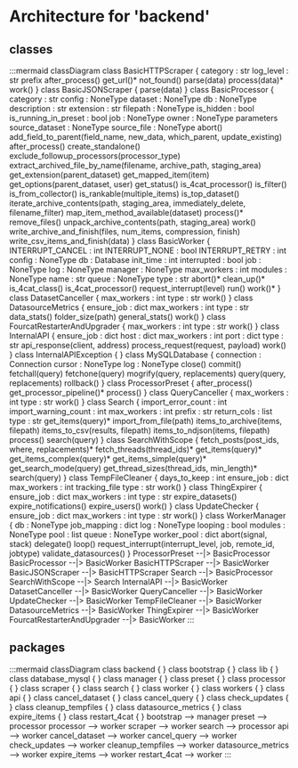 # Architecture for 'backend'

## classes

:::mermaid
classDiagram
  class BasicHTTPScraper {
    category : str
    log_level : str
    prefix
    after_process()
    get_url()*
    not_found()
    parse(data)
    process(data)*
    work()
  }
  class BasicJSONScraper {
    parse(data)
  }
  class BasicProcessor {
    category : str
    config : NoneType
    dataset : NoneType
    db : NoneType
    description : str
    extension : str
    filepath : NoneType
    is_hidden : bool
    is_running_in_preset : bool
    job : NoneType
    owner : NoneType
    parameters
    source_dataset : NoneType
    source_file : NoneType
    abort()
    add_field_to_parent(field_name, new_data, which_parent, update_existing)
    after_process()
    create_standalone()
    exclude_followup_processors(processor_type)
    extract_archived_file_by_name(filename, archive_path, staging_area)
    get_extension(parent_dataset)
    get_mapped_item(item)
    get_options(parent_dataset, user)
    get_status()
    is_4cat_processor()
    is_filter()
    is_from_collector()
    is_rankable(multiple_items)
    is_top_dataset()
    iterate_archive_contents(path, staging_area, immediately_delete, filename_filter)
    map_item_method_available(dataset)
    process()*
    remove_files()
    unpack_archive_contents(path, staging_area)
    work()
    write_archive_and_finish(files, num_items, compression, finish)
    write_csv_items_and_finish(data)
  }
  class BasicWorker {
    INTERRUPT_CANCEL : int
    INTERRUPT_NONE : bool
    INTERRUPT_RETRY : int
    config : NoneType
    db : Database
    init_time : int
    interrupted : bool
    job : NoneType
    log : NoneType
    manager : NoneType
    max_workers : int
    modules : NoneType
    name : str
    queue : NoneType
    type : str
    abort()*
    clean_up()*
    is_4cat_class()
    is_4cat_processor()
    request_interrupt(level)
    run()
    work()*
  }
  class DatasetCanceller {
    max_workers : int
    type : str
    work()
  }
  class DatasourceMetrics {
    ensure_job : dict
    max_workers : int
    type : str
    data_stats()
    folder_size(path)
    general_stats()
    work()
  }
  class FourcatRestarterAndUpgrader {
    max_workers : int
    type : str
    work()
  }
  class InternalAPI {
    ensure_job : dict
    host : dict
    max_workers : int
    port : dict
    type : str
    api_response(client, address)
    process_request(request, payload)
    work()
  }
  class InternalAPIException {
  }
  class MySQLDatabase {
    connection : Connection
    cursor : NoneType
    log : NoneType
    close()
    commit()
    fetchall(query)
    fetchone(query)
    mogrify(query, replacements)
    query(query, replacements)
    rollback()
  }
  class ProcessorPreset {
    after_process()
    get_processor_pipeline()*
    process()
  }
  class QueryCanceller {
    max_workers : int
    type : str
    work()
  }
  class Search {
    import_error_count : int
    import_warning_count : int
    max_workers : int
    prefix : str
    return_cols : list
    type : str
    get_items(query)*
    import_from_file(path)
    items_to_archive(items, filepath)
    items_to_csv(results, filepath)
    items_to_ndjson(items, filepath)
    process()
    search(query)
  }
  class SearchWithScope {
    fetch_posts(post_ids, where, replacements)*
    fetch_threads(thread_ids)*
    get_items(query)*
    get_items_complex(query)*
    get_items_simple(query)*
    get_search_mode(query)
    get_thread_sizes(thread_ids, min_length)*
    search(query)
  }
  class TempFileCleaner {
    days_to_keep : int
    ensure_job : dict
    max_workers : int
    tracking_file
    type : str
    work()
  }
  class ThingExpirer {
    ensure_job : dict
    max_workers : int
    type : str
    expire_datasets()
    expire_notifications()
    expire_users()
    work()
  }
  class UpdateChecker {
    ensure_job : dict
    max_workers : int
    type : str
    work()
  }
  class WorkerManager {
    db : NoneType
    job_mapping : dict
    log : NoneType
    looping : bool
    modules : NoneType
    pool : list
    queue : NoneType
    worker_pool : dict
    abort(signal, stack)
    delegate()
    loop()
    request_interrupt(interrupt_level, job, remote_id, jobtype)
    validate_datasources()
  }
  ProcessorPreset --|> BasicProcessor
  BasicProcessor --|> BasicWorker
  BasicHTTPScraper --|> BasicWorker
  BasicJSONScraper --|> BasicHTTPScraper
  Search --|> BasicProcessor
  SearchWithScope --|> Search
  InternalAPI --|> BasicWorker
  DatasetCanceller --|> BasicWorker
  QueryCanceller --|> BasicWorker
  UpdateChecker --|> BasicWorker
  TempFileCleaner --|> BasicWorker
  DatasourceMetrics --|> BasicWorker
  ThingExpirer --|> BasicWorker
  FourcatRestarterAndUpgrader --|> BasicWorker
:::

## packages

:::mermaid
classDiagram
  class backend {
  }
  class bootstrap {
  }
  class lib {
  }
  class database_mysql {
  }
  class manager {
  }
  class preset {
  }
  class processor {
  }
  class scraper {
  }
  class search {
  }
  class worker {
  }
  class workers {
  }
  class api {
  }
  class cancel_dataset {
  }
  class cancel_query {
  }
  class check_updates {
  }
  class cleanup_tempfiles {
  }
  class datasource_metrics {
  }
  class expire_items {
  }
  class restart_4cat {
  }
  bootstrap --> manager
  preset --> processor
  processor --> worker
  scraper --> worker
  search --> processor
  api --> worker
  cancel_dataset --> worker
  cancel_query --> worker
  check_updates --> worker
  cleanup_tempfiles --> worker
  datasource_metrics --> worker
  expire_items --> worker
  restart_4cat --> worker
:::

